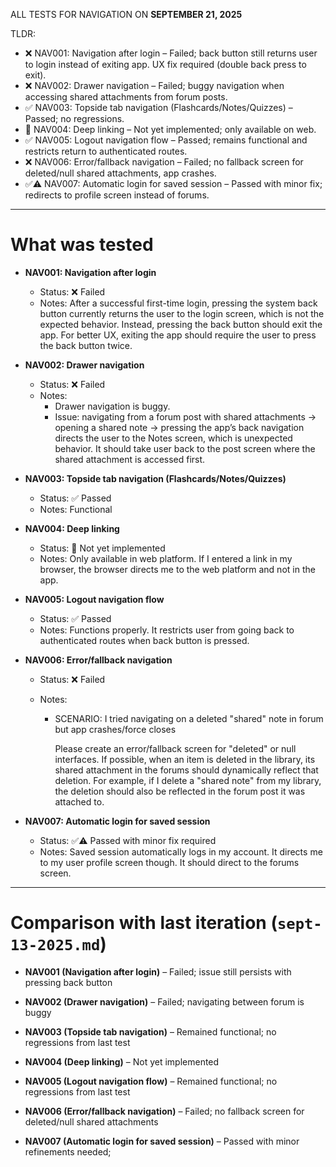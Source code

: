 ALL TESTS FOR NAVIGATION ON **SEPTEMBER 21, 2025**

TLDR:

- ❌ NAV001: Navigation after login – Failed; back button still returns user to login instead of exiting app. UX fix required (double back press to exit).
- ❌ NAV002: Drawer navigation – Failed; buggy navigation when accessing shared attachments from forum posts.
- ✅ NAV003: Topside tab navigation (Flashcards/Notes/Quizzes) – Passed; no regressions.
- 🚧 NAV004: Deep linking – Not yet implemented; only available on web.
- ✅ NAV005: Logout navigation flow – Passed; remains functional and restricts return to authenticated routes.
- ❌ NAV006: Error/fallback navigation – Failed; no fallback screen for deleted/null shared attachments, app crashes.
- ✅⚠️ NAV007: Automatic login for saved session – Passed with minor fix; redirects to profile screen instead of forums.

---

# What was tested

- **NAV001: Navigation after login**

  - Status: ❌ Failed
  - Notes: After a successful first-time login, pressing the system back button currently returns the user to the login screen, which is not the expected behavior. Instead, pressing the back button should exit the app. For better UX, exiting the app should require the user to press the back button twice.

- **NAV002: Drawer navigation**

  - Status: ❌ Failed
  - Notes:
    - Drawer navigation is buggy.
    - Issue: navigating from a forum post with shared attachments → opening a shared note → pressing the app’s back navigation directs the user to the Notes screen, which is unexpected behavior. It should take user back to the post screen where the shared attachment is accessed first.

- **NAV003: Topside tab navigation (Flashcards/Notes/Quizzes)**

  - Status: ✅ Passed
  - Notes: Functional

- **NAV004: Deep linking**

  - Status: 🚧 Not yet implemented
  - Notes: Only available in web platform. If I entered a link in my browser, the browser directs me to the web platform and not in the app.

- **NAV005: Logout navigation flow**

  - Status: ✅ Passed
  - Notes: Functions properly. It restricts user from going back to authenticated routes when back button is pressed.

- **NAV006: Error/fallback navigation**

  - Status: ❌ Failed
  - Notes:

    - SCENARIO: I tried navigating on a deleted "shared" note in forum but app crashes/force closes

      Please create an error/fallback screen for "deleted" or null interfaces. If possible, when an item is deleted in the library, its shared attachment in the forums should dynamically reflect that deletion. For example, if I delete a "shared note" from my library, the deletion should also be reflected in the forum post it was attached to.

- **NAV007: Automatic login for saved session**
  - Status: ✅⚠️ Passed with minor fix required
  - Notes: Saved session automatically logs in my account. It directs me to my user profile screen though. It should direct to the forums screen.

---

# Comparison with last iteration (`sept-13-2025.md`)

- **NAV001 (Navigation after login)** – Failed; issue still persists with pressing back button

- **NAV002 (Drawer navigation)** – Failed; navigating between forum is buggy
- **NAV003 (Topside tab navigation)** – Remained functional; no regressions from last test
- **NAV004 (Deep linking)** – Not yet implemented
- **NAV005 (Logout navigation flow)** – Remained functional; no regressions from last test
- **NAV006 (Error/fallback navigation)** – Failed; no fallback screen for deleted/null shared attachments
- **NAV007 (Automatic login for saved session)** – Passed with minor refinements needed;
